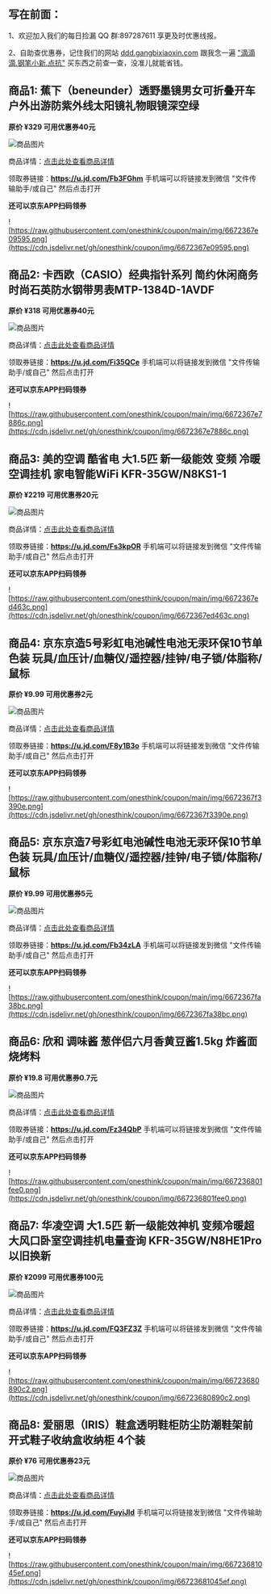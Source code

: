 ## 写在前面：

1、欢迎加入我们的每日捡漏 QQ 群:897287611 享更及时优惠线报。

2、自助查优惠券，记住我们的网站 [ddd.gangbixiaoxin.com](https://ddd.gangbixiaoxin.com) 跟我念一遍 ["滴滴滴.钢笔小新.点抗"](https://ddd.gangbixiaoxin.com) 买东西之前查一查，没准儿就能省钱。

## 商品1: 蕉下（beneunder）透野墨镜男女可折叠开车户外出游防紫外线太阳镜礼物眼镜深空绿

**原价 ¥329 可用优惠券40元**

![商品图片](http://img14.360buyimg.com/n1/jfs/t1/236438/11/18180/78808/66717632F6d2ff0b8/4355cffacb5bdd4a.jpg)

商品详情：[点击此处查看商品详情](https://union-click.jd.com/jdc?e=1003156031&amp;p=JF8BARoJK1olXwMKV1tdCUkfC18IGloUXQAKV1dbDkMnRzBQRQQlBENHFRxWFlVPRjtUBABAQlRcCEBdCUoWA2kAGFITWw4dDRsBVXt8dioATQVsIWNqTglVYBZNXBANSyhTUQoyVW5eCUsQCmkPHVIQbQdSVQ5cWEpHAl8IG2tDMwYDVV9cCUIXAGw4GmsVWwYLUllcAE8fAGoBK1sdWjbV-eaIgvrCi9bchdPC5KHX3eKJlsMnM18LK1sUXAQCUFlcCksnM284GGtLMwdRXF5fC04WbTJBRl9TDkJGOl5dC04UA2cNE2sXXAcAVm5tOAJNVBQIH1JWK1h_XQQ_fEp3CiRJRQFhCWgAU1sYQBgfdS17HCd1OUMHLAltCHs)

领取券链接：**https://u.jd.com/Fb3FGhm** 手机端可以将链接发到微信 "文件传输助手/或自己" 然后点击打开

**还可以京东APP扫码领券**

![https://raw.githubusercontent.com/onesthink/coupon/main/img/6672367e09595.png](https://cdn.jsdelivr.net/gh/onesthink/coupon/img/6672367e09595.png)

## 商品2: 卡西欧（CASIO）经典指针系列 简约休闲商务时尚石英防水钢带男表MTP-1384D-1AVDF

**原价 ¥318 可用优惠券40元**

![商品图片](http://img14.360buyimg.com/n1/jfs/t1/207035/30/41872/198241/664d98cfFa37ac56b/69bbf3c7795d4188.jpg)

商品详情：[点击此处查看商品详情](https://union-click.jd.com/jdc?e=1003156031&amp;p=JF8BARoJK1olXwMLXF1bAEIfB18IGloUXQADXF9eDkknRzBQRQQlBENHFRxWFlVPRjtUBABAQlRcCEBdCUoWA2kJE1oWWwQdDRsBVXt2VyxDEw1gXmN6ED0mfxx-cXVebwRlUQoyVW5eCUsQCmkPHVIQbQdSVQ5cWEpHAl8IG2tDMwYDVV9fAEsVBG04GmsVWwYLUlldCU0XBGkOK1sdWjbV-eaIgvrCi9bchdPC5KHX3eKJlsMnM18LK1sUXAQCUFlcCksnM284GGtLMwdRXVkJD0xEbTJBRl9dHVoDOl5dCEkeCm0BH2sXXAcAVm5tOBFOeTtNWl18HnJ1ACNVCS5_BThARyNDKGgAXVo6Uw1yAz8MaFt3CE1RNgFtCHs)

领取券链接：**https://u.jd.com/Fi35QCe** 手机端可以将链接发到微信 "文件传输助手/或自己" 然后点击打开

**还可以京东APP扫码领券**

![https://raw.githubusercontent.com/onesthink/coupon/main/img/6672367e7886c.png](https://cdn.jsdelivr.net/gh/onesthink/coupon/img/6672367e7886c.png)

## 商品3: 美的空调 酷省电 大1.5匹 新一级能效 变频 冷暖 空调挂机  家电智能WiFi  KFR-35GW/N8KS1-1

**原价 ¥2219 可用优惠券20元**

![商品图片](http://img14.360buyimg.com/n1/jfs/t1/224540/35/19470/152168/6671b4d6Fa6f1096d/2acea5b436f3a781.jpg)

商品详情：[点击此处查看商品详情](https://union-click.jd.com/jdc?e=1003156031&amp;p=JF8BASIJK1olXwMLXFxUDk8XAV8IGloUWAQKUVpdC0gnRzBQRQQlBENHFRxWFlVPRjtUBABAQlRcCEBdCUoWBm0AHl8VXgUdDRsBVXttATxUQwdjHGZFKh8NARhgZhpyXjtlUQoyVW5eCUsQCmkPHVIQbQdSVQ5cWEpHAl8IG2tGM9CN64j2vZKhmLapj4-e-96g325cOEsRA2YOHFocXw4LUF5tCEMQM7ilo46f7NOK7YrDgJyupLqBp4-L1TYyZF1tCEoWAW8MHFoXXTYyVG5eOBV5AjwOGVsQWg5sCRcADA5UQz9mG1sVXwMLU1paOEkWAm0KK2slXnJ7PB42fEITXz92YAtLWXB2PQUkbENObW1bRDh9OUdxNTkgWEl-VgR_HGsVbQ)

领取券链接：**https://u.jd.com/Fs3kpOR** 手机端可以将链接发到微信 "文件传输助手/或自己" 然后点击打开

**还可以京东APP扫码领券**

![https://raw.githubusercontent.com/onesthink/coupon/main/img/6672367ed463c.png](https://cdn.jsdelivr.net/gh/onesthink/coupon/img/6672367ed463c.png)

## 商品4: 京东京造5号彩虹电池碱性电池无汞环保10节单色装 玩具/血压计/血糖仪/遥控器/挂钟/电子锁/体脂称/鼠标

**原价 ¥9.99 可用优惠券2元**

![商品图片](http://img14.360buyimg.com/n1/jfs/t1/236743/15/10964/107547/66569655F6481bf63/5aa089b82eaaa436.jpg)

商品详情：[点击此处查看商品详情](https://union-click.jd.com/jdc?e=1003156031&amp;p=JF8BARoJK1olXwMKVVhVCUwTA18IGloUWgAKUl9YAU0nRzBQRQQlBENHFRxWFlVPRjtUBABAQlRcCEBdCUoWBGkAHVoQVAAdDRsBVXsQcxJbYwtuGmRXFC0CexF0RDReXThlUQoyVW5eCUsQCmkPHVIQbQdSVQ5cWEpHAl8IG2tDMwYDVV9cAEwQAmw4GmsVWwYLUlldCU0SA2gPK1sdWjbV-eaIgvrCi9bchdPC5KHX3eKJlsMnM18LK1sUXAQCUFlcCksnM284GGtLMwdRUQlaC08TbTJBRl9dH10HOl5dC08VCmgME2sXXAcAVm5tOBJ3XRtxfAtpHQV2LBpZTRcXUzJ-bgF1GmgAERYqTg1gAhdgfQVeWl9AChZtCHs)

领取券链接：**https://u.jd.com/F8y1B3o** 手机端可以将链接发到微信 "文件传输助手/或自己" 然后点击打开

**还可以京东APP扫码领券**

![https://raw.githubusercontent.com/onesthink/coupon/main/img/6672367f3390e.png](https://cdn.jsdelivr.net/gh/onesthink/coupon/img/6672367f3390e.png)

## 商品5: 京东京造7号彩虹电池碱性电池无汞环保10节单色装 玩具/血压计/血糖仪/遥控器/挂钟/电子锁/体脂称/鼠标

**原价 ¥9.99 可用优惠券5元**

![商品图片](http://img14.360buyimg.com/n1/jfs/t1/160169/36/42529/114314/66569660F9436ecd9/f5c4c4b8bc8655a5.jpg)

商品详情：[点击此处查看商品详情](https://union-click.jd.com/jdc?e=1003156031&amp;p=JF8BARoJK1olXwMKVVhVCUwTA18IGloUWgAKUl9YAUMnRzBQRQQlBENHFRxWFlVPRjtUBABAQlRcCEBdCUoWBGkAHVoQVA4dDRsBVXt3ZS59ZxBXXGRlFDw-URx3C2Z1EgNlUQoyVW5eCUsQCmkPHVIQbQdSVQ5cWEpHAl8IG2tDMwYDVV9cAEwQAmw4GmsVWwYLUlldCU0QB2wLK1sdWjbV-eaIgvrCi9bchdPC5KHX3eKJlsMnM18LK1sUXAQCUFlcCksnM284GGtLMwdRU1sJCU8QbTJBRl9dGVRYOl5dCE4fCmgKE2sXXAcAVm5tOBNlZyxuZCNvA2RaExg5SBdOe2x7ZS9SX2gAAQlYbQBVWTxqeglLXmdxNgFtCHs)

领取券链接：**https://u.jd.com/Fb34zLA** 手机端可以将链接发到微信 "文件传输助手/或自己" 然后点击打开

**还可以京东APP扫码领券**

![https://raw.githubusercontent.com/onesthink/coupon/main/img/6672367fa38bc.png](https://cdn.jsdelivr.net/gh/onesthink/coupon/img/6672367fa38bc.png)

## 商品6: 欣和 调味酱 葱伴侣六月香黄豆酱1.5kg 炸酱面  烧烤料

**原价 ¥19.8 可用优惠券0.7元**

![商品图片](http://img14.360buyimg.com/n1/jfs/t1/189215/36/37274/142045/65251372Fcaa7ff31/1cb053b3cd0e8234.jpg)

商品详情：[点击此处查看商品详情](https://union-click.jd.com/jdc?e=1003156031&amp;p=JF8BAQ4JK1olXwMLUVpeCE8eAl8OH18XVA4yEAEFVhQnWipNWhkeQxhaEQoBFxBCHD1WR0UTWQIAXVZCUQ5LXl9PeAQPCkVgJDxbfg5DZzcKGylsH11UWFJtCXsUAm8PEl0SWw8HZF8NCRsWU25YGmsVXTZUOl5cCUoWCm4PElklXDYCUl5UDkwXAmYIElkRbQYKU26KpfPCid7dk-LBw47V7fmIgffDnec4K2sWbQYDVVxdDEwWAW84K1slXjZcOl8OAUxDBGgBdQZcAAJKHAhcZksXA20OHVIQWDYAVV9fCnsnMyxUeVxzLkICKAU5Wy10BxdwXwVTXXlrPTBfVgpiQAthUB1qNW5BHAtfWD0nA18)

领取券链接：**https://u.jd.com/Fz34QbP** 手机端可以将链接发到微信 "文件传输助手/或自己" 然后点击打开

**还可以京东APP扫码领券**

![https://raw.githubusercontent.com/onesthink/coupon/main/img/667236801fee0.png](https://cdn.jsdelivr.net/gh/onesthink/coupon/img/667236801fee0.png)

## 商品7: 华凌空调 大1.5匹 新一级能效神机 变频冷暖超大风口卧室空调挂机电量查询 KFR-35GW/N8HE1Pro以旧换新

**原价 ¥2099 可用优惠券100元**

![商品图片](http://img14.360buyimg.com/n1/jfs/t1/157698/8/42640/179121/6671af53F71f761ad/5f9fcc65b560468f.jpg)

商品详情：[点击此处查看商品详情](https://union-click.jd.com/jdc?e=1003156031&amp;p=JF8BARwJK1olXwMLXFhdDEkWBl8IGloUWAYFV1pZD00nRzBQRQQlBENHFRxWFlVPRjtUBABAQlRcCEBdCUoWBm8PGF8RWgAdDRsBVXt2AxFfeCgdCWRGEEQqeApLXDNJeSdDUQoyVW5eCUsQCmkPHVIQbQdSVQ5cWEpHAl8IG2tXM9GGy4j4pp-IkG8JE2sUbQYEVFdbD0oeB24AHFwlXQ4FZInwsJ6dsrqAoo-L1dG784vUtJ-Ji184K1glXQcDVl5ZD0oVA184G2sWbVhsVQ1bCksUCm1mRhJIWUIDB10zCEsXAWsAHFsUbQQDVVxfOHsnZRReRj1PGFJ1Lzslfi5QRipNE1xjO21iOlwtahNvaxIBTwdMAlV2ISkEUHsXMw)

领取券链接：**https://u.jd.com/FQ3FZ3Z** 手机端可以将链接发到微信 "文件传输助手/或自己" 然后点击打开

**还可以京东APP扫码领券**

![https://raw.githubusercontent.com/onesthink/coupon/main/img/66723680890c2.png](https://cdn.jsdelivr.net/gh/onesthink/coupon/img/66723680890c2.png)

## 商品8: 爱丽思（IRIS）鞋盒透明鞋柜防尘防潮鞋架前开式鞋子收纳盒收纳柜 4个装

**原价 ¥76 可用优惠券23元**

![商品图片](http://img14.360buyimg.com/n1/jfs/t1/204046/3/39005/145642/667116b6F75a55f57/29dd99cc0caf06eb.jpg)

商品详情：[点击此处查看商品详情](https://union-click.jd.com/jdc?e=1003156031&amp;p=JF8BASIJK1olXwMKV1pdDkoVCl8IGloUVQMEUlxYCU4nRzBQRQQlBENHFRxWFlVPRjtUBABAQlRcCEBdCUoWC2oOHVkQXAMdDRsBVXsfURNrYyERImVJHBZVdSlOUTZJZxtlUQoyVW5eCUsQCmkPHVIQbQdSVQ5cWEpHAl8IG2tHM9Gn04jWip2dtj1JWYyu-dGn225cOEsRA2YOHFsUVAIKVlxtCEMQM7ilo46f7NOK7YrDgJyupLqBp4-L1TYyZF1tCEoWAW8MHFoXXTYyVG5eOBV5AjwOGVsQWgBsCRcADAAXXiZmG1sVXwAAVVdYOEkWAm0KK2slXnJ7PB42fEITXz92UBpXBUZ2PVYWSwMSbW1bRDh9OUdxNTkgWElwZTd6HGsVbQ)

领取券链接：**https://u.jd.com/FuyiJId** 手机端可以将链接发到微信 "文件传输助手/或自己" 然后点击打开

**还可以京东APP扫码领券**

![https://raw.githubusercontent.com/onesthink/coupon/main/img/66723681045ef.png](https://cdn.jsdelivr.net/gh/onesthink/coupon/img/66723681045ef.png)

